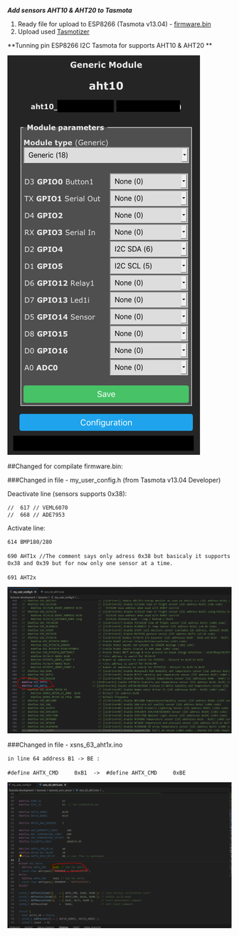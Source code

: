 ***Add sensors AHT10 & AHT20 to Tasmota***

1. Ready file for upload to ESP8266  (Tasmota v13.04)  - [firmware.bin](https://github.com/1638NimtE/Tasmota_AHT20/blob/main/firmware.bin)
2. Upload used [Tasmotizer](https://github.com/tasmota/tasmotizer)

**Tunning pin  ESP8266 I2C Tasmota for supports AHT10 & AHT20 **

   ![plot](https://github.com/1638NimtE/Tasmota_AHT20/blob/main/PICS/AHT20_I2C_pin_Tasmota.png)
    
##Changed for compilate firmware.bin:

###Changed in file - my_user_config.h (from Tasmota v13.04 Developer)
    
Deactivate line (sensors supports 0x38):    
    
    //  617 // VEML6070    
    //  668 // ADE7953
 
Activate line:
    
    614 BMP180/280
    
    690 AHT1x //The comment says only adress 0x38 but basicaly it supports 0x38 and 0x39 but for now only one sensor at a time.
    
    691 AHT2x 
  ![plot](https://github.com/1638NimtE/Tasmota_AHT20/blob/main/PICS/01_my_user_config.h%20_active_%20AHT10%20AHT20.PNG)
  
###Changed in file - xsns_63_aht1x.ino

    in line 64 address B1 -> BE :

    #define AHTX_CMD     0xB1  ->  #define AHTX_CMD     0xBE
   ![plot](https://github.com/1638NimtE/Tasmota_AHT20/blob/main/PICS/02_%20xsns_63_aht1x_%20change%20address%20B1%20to%20BE.PNG)
